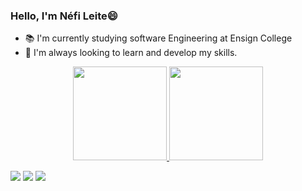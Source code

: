 ### Hello, I'm Néfi Leite😄

- 📚 I'm currently studying software Engineering at Ensign College 
- 🔭 I'm always looking to learn and develop my skills.

<div align="center">
  <a href="https://github.com/neficl">
  <img height="150em" src="https://github-readme-stats.vercel.app/api?username=neficl&show_icons=true&theme=dracula&include_all_commits=true&count_private=true"/>
  <img height="150em" src="https://github-readme-stats.vercel.app/api/top-langs/?username=neficl&layout=compact&langs_count=7&theme=dracula"/>
</div>
  
 <div> 
   <p></P
  <a href="https://www.instagram.com/neficl/" target="_blank"><img src="https://img.shields.io/badge/-Instagram-%23E4405F?style=for-the-badge&logo=instagram&logoColor=white" target="_blank"></a>
  <a href = "mailto: nefi.leite@gmail.com"><img src="https://img.shields.io/badge/-Gmail-%23333?style=for-the-badge&logo=gmail&logoColor=white" target="_blank"></a>
  <a href="https://www.linkedin.com/in/n%C3%A9fileite/" target="_blank"><img src="https://img.shields.io/badge/-LinkedIn-%230077B5?style=for-the-badge&logo=linkedin&logoColor=white" target="_blank"></a> 
</div>
